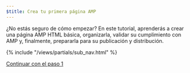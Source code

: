 ```yaml
---
$title: Crea tu primera página AMP
---
```


¿No estás seguro de cómo empezar? En este tutorial, aprenderás a crear una página AMP HTML básica, organizarla, validar su cumplimiento con AMP y, finalmente, prepararla para su publicación y distribución.

{% include "/views/partials/sub_nav.html" %}

<a class="button go-button" href="/es/docs/get_started/general/create/basic_markup.html">Continuar con el paso 1</a>